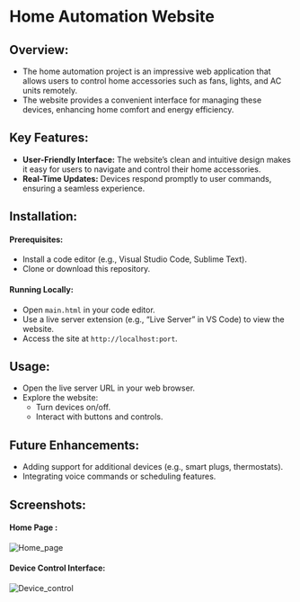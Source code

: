 
    
# Home Automation Website

## Overview:

- The home automation project is an impressive web application that allows users to control home accessories such as fans, lights, and AC units remotely.
- The website provides a convenient interface for managing these devices, enhancing home comfort and energy efficiency.

## Key Features:

- **User-Friendly Interface:** The website’s clean and intuitive design makes it easy for users to navigate and control their home accessories.
- **Real-Time Updates:** Devices respond promptly to user commands, ensuring a seamless experience.

## Installation:
#### Prerequisites:
- Install a code editor (e.g., Visual Studio Code, Sublime Text).
- Clone or download this repository.
#### Running Locally:
- Open `main.html` in your code editor.
- Use a live server extension (e.g., “Live Server” in VS Code) to view the website.
- Access the site at `http://localhost:port`.

## Usage:
- Open the live server URL in your web browser.
- Explore the website:
    - Turn devices on/off.
    - Interact with buttons and controls.

## Future Enhancements:
- Adding support for additional devices (e.g., smart plugs, thermostats).
- Integrating voice commands or scheduling features.


## Screenshots:

#### Home Page :

![Home_page](https://github.com/geekyom07/Home_Automation_Web/assets/150538081/f314b9c7-314b-4acb-9aaf-178237b3ec57)

#### Device Control Interface:

![Device_control](https://github.com/geekyom07/Home_Automation_Web/assets/150538081/155c2d58-d358-43ca-a503-0bcdce6c1ca1)


